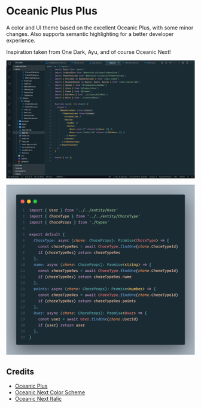 # Oceanic Plus Plus

A color and UI theme based on the excellent Oceanic Plus, with some minor changes. Also supports semantic highlighting for a better developer experience.

Inspiration taken from One Dark, Ayu, and of course Oceanic Next!

![Workspace](https://raw.githubusercontent.com/claeri27/oceanic-plus-plus/master/vscode-ui-screenshot.png)

![Syntax](https://raw.githubusercontent.com/claeri27/oceanic-plus-plus/master/syntax-example.png)

## Credits

- [Oceanic Plus](https://github.com/marcoms/oceanic-plus)
- [Oceanic Next Color Scheme](https://github.com/voronianski/oceanic-next-color-scheme)
- [Oceanic Next Italic](https://github.com/Bloemert/oceanic-next-italic)
